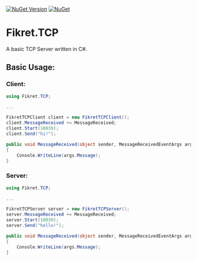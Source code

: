 
[![NuGet Version](https://img.shields.io/nuget/v/Fikret.TCP.svg?style=flat)](https://www.nuget.org/packages/Fikret.TCP/) [![NuGet](https://img.shields.io/nuget/dt/Fikret.TCP.svg)](https://www.nuget.org/packages/Fikret.TCP)
# Fikret.TCP
 A basic TCP Server written in C#.

## Basic Usage:

### Client:

```cs
using Fikret.TCP;

...

FikretTCPClient client = new FikretTCPClient();
client.MessageReceived += MessageReceived;
client.Start(10039);
client.Send("hi!");

public void MessageReceived(object sender, MessageReceivedEventArgs args)
{
    Console.WriteLine(args.Message);
}
```

### Server:

```cs
using Fikret.TCP;

...

FikretTCPServer server = new FikretTCPServer();
server.MessageReceived += MessageReceived;
server.Start(10039);
server.Send("hello!");

public void MessageReceived(object sender, MessageReceivedEventArgs args)
{
    Console.WriteLine(args.Message);
}
```
